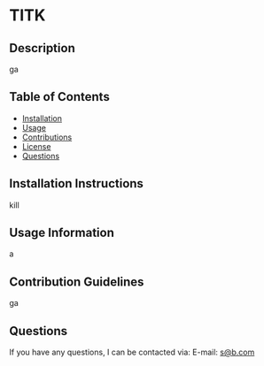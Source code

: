 # TITK

## Description

ga

## Table of Contents

- [Installation](#installation)
- [Usage](#usage)
- [Contributions](#contribution)
- [License](#license)
- [Questions](#questions)


## Installation Instructions

kill

## Usage Information

a

## Contribution Guidelines

ga

## Questions

If you have any questions, I can be contacted via:
E-mail: s@b.com
